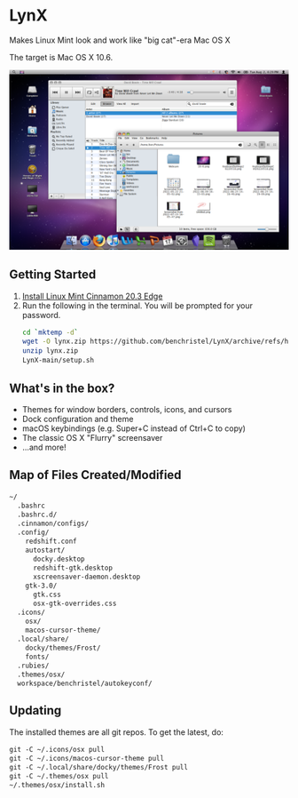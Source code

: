 # LynX

Makes Linux Mint look and work like "big cat"-era Mac OS X 

The target is Mac OS X 10.6.

![screenshot](screenshot.png)

## Getting Started

1. [Install Linux Mint Cinnamon 20.3 Edge](https://www.linuxmint.com/edition.php?id=296)
1. Run the following in the terminal. You will be prompted for your password.
   ```bash
   cd `mktemp -d`
   wget -O lynx.zip https://github.com/benchristel/LynX/archive/refs/heads/main.zip
   unzip lynx.zip
   LynX-main/setup.sh
   ```

## What's in the box?

- Themes for window borders, controls, icons, and cursors
- Dock configuration and theme
- macOS keybindings (e.g. Super+C instead of Ctrl+C to copy)
- The classic OS X "Flurry" screensaver
- ...and more!

## Map of Files Created/Modified

```
~/
  .bashrc
  .bashrc.d/
  .cinnamon/configs/
  .config/
    redshift.conf
    autostart/
      docky.desktop
      redshift-gtk.desktop
      xscreensaver-daemon.desktop
    gtk-3.0/
      gtk.css
      osx-gtk-overrides.css
  .icons/
    osx/
    macos-cursor-theme/
  .local/share/
    docky/themes/Frost/
    fonts/
  .rubies/
  .themes/osx/
  workspace/benchristel/autokeyconf/
```

## Updating

The installed themes are all git repos. To get the latest, do:

```
git -C ~/.icons/osx pull
git -C ~/.icons/macos-cursor-theme pull
git -C ~/.local/share/docky/themes/Frost pull
git -C ~/.themes/osx pull
~/.themes/osx/install.sh
```
